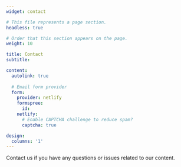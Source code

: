 ```yaml
---
widget: contact

# This file represents a page section.
headless: true

# Order that this section appears on the page.
weight: 10

title: Contact
subtitle:

content:
  autolink: true
  
  # Email form provider
  form:
    provider: netlify
    formspree:
      id:
    netlify:
      # Enable CAPTCHA challenge to reduce spam?
      captcha: true

design:
  columns: '1'
---
```


Contact us if you have any questions or issues related to our content.
